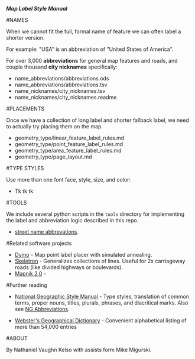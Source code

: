 ***Map Label Style Manual***

#NAMES

When we cannot fit the full, formal name of feature we can often label a shorter version.

For example: "USA" is an abbreviation of "United States of America".

For over 3,000 **abbreviations** for general map features and roads, and couple thousand **city nicknames** specifically:

* name_abbreviations/abbreviations.ods
* name_abbreviations/abbreviations.tsv
* name_nicknames/city_nicknames.tsv
* name_nicknames/city_nicknames.readme

#PLACEMENTS

Once we have a collection of long label and shorter fallback label, we need to actually try placing them on the map.

* geometry_type/linear_feature_label_rules.md
* geometry_type/point_feature_label_rules.md
* geometry_type/area_feature_label_rules.md
* geometry_type/page_layout.md

#TYPE STYLES

Use more than one font face, style, size, and color:

* Tk tk tk

#TOOLS

We include several python scripts in the `tools` directory for implementing the label and abbreviation logic described in this repo.

* [street name abbrevations](https://github.com/nvkelso/map-label-style-manual/tree/master/tools/street_names).

#Related software projects

* [Dymo](https://github.com/migurski/Dymo) - Map point label placer with simulated annealing.
* [Skeletron](https://github.com/migurski/Skeletron) - Generalizes collections of lines. Useful for 2x carriageway roads (like divided highways or boulevards). 
* [Mapnik 2.0](http://mapnik.org/news/2011/07/13/new_text_placement_system/) - 

#Further reading

* [National Geographic Style Manual](http://stylemanual.ngs.org/home/F/foreign-terms) - Type styles, translation of common terms, proper nouns, titles, plurals, phrases, and diacritical marks. Also see [NG Abbreviations](http://stylemanual.ngs.org/home/A/abbreviation).

* [Webster's Geographical Dictionary](http://www.merriam-webster.com/cgi-bin/book.pl?geog.htm&9) - Convenient alphabetical listing of more than 54,000 entries

#ABOUT

By Nathaniel Vaughn Kelso with assists form Mike Migurski.